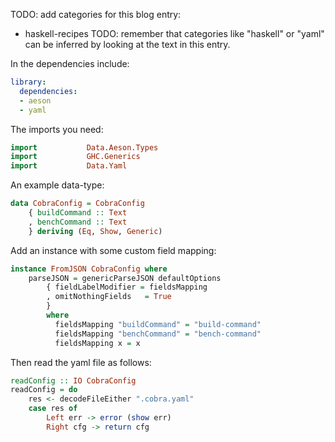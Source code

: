TODO: add categories for this blog entry:
- haskell-recipes
TODO: remember that categories like "haskell" or "yaml" can be inferred by looking at the text in this entry.

In the dependencies include:

```yaml
library:
  dependencies:
  - aeson
  - yaml
```

The imports you need:

```haskell
import           Data.Aeson.Types
import           GHC.Generics
import           Data.Yaml
```

An example data-type:

```haskell
data CobraConfig = CobraConfig
    { buildCommand :: Text
    , benchCommand :: Text
    } deriving (Eq, Show, Generic)
```

Add an instance with some custom field mapping:

```haskell
instance FromJSON CobraConfig where
    parseJSON = genericParseJSON defaultOptions
        { fieldLabelModifier = fieldsMapping
        , omitNothingFields   = True
        }
        where
          fieldsMapping "buildCommand" = "build-command"
          fieldsMapping "benchCommand" = "bench-command"
          fieldsMapping x = x
```

Then read the yaml file as follows:
```haskell
readConfig :: IO CobraConfig
readConfig = do
    res <- decodeFileEither ".cobra.yaml"
    case res of
        Left err -> error (show err)
        Right cfg -> return cfg
```

